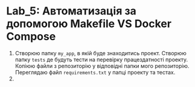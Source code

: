 # Lab_5: Автоматизація за допомогою Makefile VS Docker Compose

1. Створюю папку `my_app`, в якій буде знаходитись проект. Створюю папку `tests` де будуть тести на перевірку працездатності проекту. Копіюю файли з репозиторію у відповідні папки мого репозиторію. Переглядаю файл `requirements.txt` у папці проекту та тестах.
2.